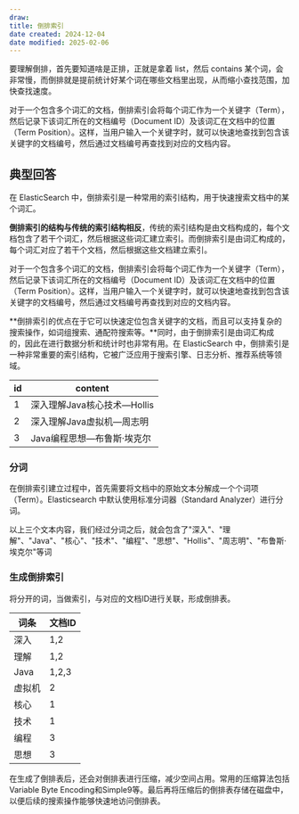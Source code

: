 ```yaml
---
draw:
title: 倒排索引
date created: 2024-12-04
date modified: 2025-02-06
---
```


要理解倒排，首先要知道啥是正排，正就是拿着 list，然后 contains 某个词，会非常慢，而倒排就是提前统计好某个词在哪些文档里出现，从而缩小查找范围，加快查找速度。

对于一个包含多个词汇的文档，倒排索引会将每个词汇作为一个关键字（Term），然后记录下该词汇所在的文档编号（Document ID）及该词汇在文档中的位置（Term Position）。这样，当用户输入一个关键字时，就可以快速地查找到包含该关键字的文档编号，然后通过文档编号再查找到对应的文档内容。

## 典型回答

在 ElasticSearch 中，倒排索引是一种常用的索引结构，用于快速搜索文档中的某个词汇。

**倒排索引的结构与传统的索引结构相反**，传统的索引结构是由文档构成的，每个文档包含了若干个词汇，然后根据这些词汇建立索引。而倒排索引是由词汇构成的，每个词汇对应了若干个文档，然后根据这些文档建立索引。

对于一个包含多个词汇的文档，倒排索引会将每个词汇作为一个关键字（Term），然后记录下该词汇所在的文档编号（Document ID）及该词汇在文档中的位置（Term Position）。这样，当用户输入一个关键字时，就可以快速地查找到包含该关键字的文档编号，然后通过文档编号再查找到对应的文档内容。

**倒排索引的优点在于它可以快速定位包含关键字的文档，而且可以支持复杂的搜索操作，如词组搜索、通配符搜索等。**同时，由于倒排索引是由词汇构成的，因此在进行数据分析和统计时也非常有用。在 ElasticSearch 中，倒排索引是一种非常重要的索引结构，它被广泛应用于搜索引擎、日志分析、推荐系统等领域。

| id | content |
| --- | --- |
| 1 | 深入理解Java核心技术—Hollis |
| 2 | 深入理解Java虚拟机—周志明 |
| 3 | Java编程思想—布鲁斯·埃克尔 |

### 分词

在倒排索引建立过程中，首先需要将文档中的原始文本分解成一个个词项（Term）。Elasticsearch 中默认使用标准分词器（Standard Analyzer）进行分词。

以上三个文本内容，我们经过分词之后，就会包含了"深入"、"理解"、"Java"、"核心"、"技术"、"编程"、"思想"、"Hollis"、"周志明"、"布鲁斯·埃克尔"等词

### 生成倒排索引

将分开的词，当做索引，与对应的文档ID进行关联，形成倒排表。

| 词条 | 文档ID |
| --- | --- |
| 深入 | 1,2 |
| 理解 | 1,2 |
| Java | 1,2,3 |
| 虚拟机 | 2 |
| 核心 | 1 |
| 技术 | 1 |
| 编程 | 3 |
| 思想 | 3 |

在生成了倒排表后，还会对倒排表进行压缩，减少空间占用。常用的压缩算法包括Variable Byte Encoding和Simple9等。最后再将压缩后的倒排表存储在磁盘中，以便后续的搜索操作能够快速地访问倒排表。
